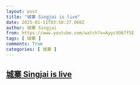 ```yaml
---
layout: post
title: "城寨 Singjai is live"
date: 2025-01-11T03:50:27.000Z
author: 城寨 Singjai
from: https://www.youtube.com/watch?v=AyycVO67f5E
tags: [ 城寨 ]
comments: True
categories: [ 城寨 ]
---
```

<!--1736567427000-->
[城寨 Singjai is live](https://www.youtube.com/watch?v=AyycVO67f5E)
------

<div>

</div>
